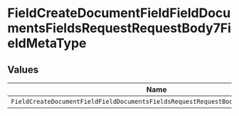 # FieldCreateDocumentFieldFieldDocumentsFieldsRequestRequestBody7FieldMetaType


## Values

| Name                                                                               | Value                                                                              |
| ---------------------------------------------------------------------------------- | ---------------------------------------------------------------------------------- |
| `FieldCreateDocumentFieldFieldDocumentsFieldsRequestRequestBody7FieldMetaTypeText` | text                                                                               |